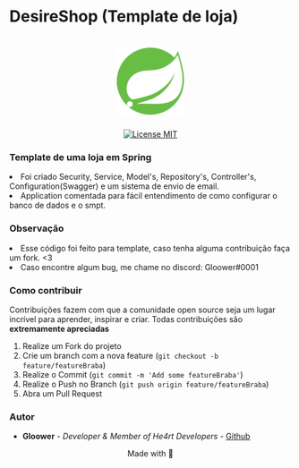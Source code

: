 # DesireShop (Template de loja)
<h1 align="center"><img src="https://raw.githubusercontent.com/Edclydson/Spring4noobs/e8067fa995572b934812d3d946a68a1b6b83dc3e/images/spring-logo.svg" alt="Spring Framework" width="120"></h1>
<p align="center">
  <a href="https://opensource.org/licenses/MIT">
    <img src="https://camo.githubusercontent.com/5fab2edf3816ef9fb3ebcaf6e613fa7b40ff7652ec69e5f6e7f695aa24bf5ce6/68747470733a2f2f696d672e736869656c64732e696f2f62616467652f4c6963656e73652d4d49542d626c75652e737667" alt="License MIT">
  </a>
</p>

### Template de uma loja em Spring

<li>Foi criado Security, Service, Model's, Repository's, Controller's, Configuration(Swagger) e um sistema de envio de email.

<li>Application comentada para fácil entendimento de como configurar o banco de dados e o smpt.



### Observação

<li>Esse código foi feito para template, caso tenha alguma contribuição faça um fork. <3
<li>Caso encontre algum bug, me chame no discord: Gloower#0001

### Como contribuir
Contribuições fazem com que a comunidade open source seja um lugar incrível para aprender, inspirar e criar. Todas contribuições
são **extremamente apreciadas**

1. Realize um Fork do projeto
2. Crie um branch com a nova feature (`git checkout -b feature/featureBraba`)
3. Realize o Commit (`git commit -m 'Add some featureBraba'`)
4. Realize o Push no Branch (`git push origin feature/featureBraba`)
5. Abra um Pull Request



### Autor

- **Gloower** - _Developer & Member of He4rt Developers_ - [Github](https://github.com/Gloower)



<p align="center">Made with 💜</p>
